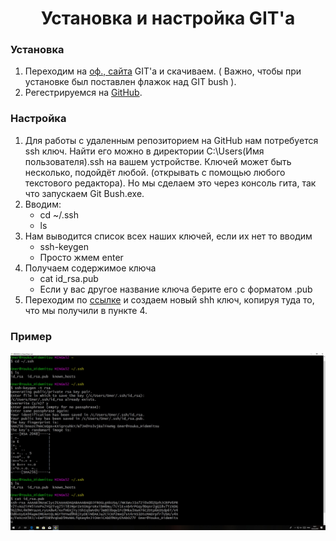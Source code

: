 <h1><center>Установка и настройка GIT'а</center></h1>

### Установка
1. Переходим на [оф., сайта]( https://git-scm.com/download/win ) GIT'а и скачиваем. ( Важно, чтобы при установке был поставлен флажок над GIT bush ).
2. Регестрируемся на [GitHub]( https://github.com/ ).
### Настройка
1. Для работы с удаленным репозиторием на GitHub нам потребуется ssh ключ. Найти его можно в директории C:\Users\(Имя пользователя)\.ssh на вашем устройстве. Ключей может быть несколько, подойдёт любой. (открывать с помощью любого текстового редактора). Но мы сделаем это через консоль гита, так что запускаем Git Bush.exe.
2. Вводим: 
	* cd ~/.ssh 
	* ls
3. Нам выводится список всех наших ключей, если их нет то вводим
	* ssh-keygen
	* Просто жмем enter
4. Получаем содержимое ключа
	* cat id_rsa.pub
 	* Если у вас другое название ключа берите его с форматом .pub
5. Переходим по [ссылке]( https://github.com/settings/keys) и создаем новый shh ключ, копируя туда то, что мы получили в пункте 4.
### Пример
 ![alt text](4It7H7N0FVM.jpg "Title")
